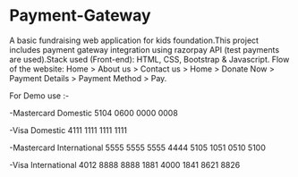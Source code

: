 # Payment-Gateway

A basic fundraising web application for kids foundation.This project includes payment gateway integration using razorpay API (test payments are used).Stack used (Front-end): HTML, CSS, Bootstrap & Javascript.
Flow of the website: Home > About us > Contact us > Home > Donate Now > Payment Details > Payment Method > Pay.



For Demo use :- 

-Mastercard Domestic
5104 0600 0000 0008

-Visa Domestic
4111 1111 1111 1111

-Mastercard International
5555 5555 5555 4444
5105 1051 0510 5100

-Visa International
4012 8888 8888 1881
4000 1841 8621 8826
